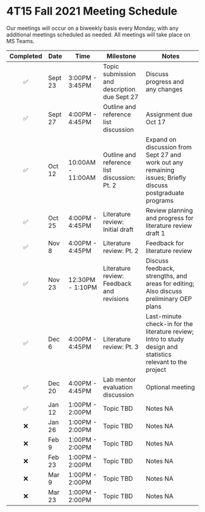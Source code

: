 # 4T15 Fall 2021 Meeting Schedule

Our meetings will occur on a biweekly basis every Monday, with any additional meetings scheduled as needed. All meetings will take place on MS Teams.

| Completed | Date | Time | Milestone | Notes |
| :----: | ---- | ---- | ---- | ---- |
| ✅ | Sept 23 | 3:00PM - 3:45PM | Topic submission and description due Sept 27 | Discuss progress and any changes |
| ✅ | Sept 27 | 4:00PM - 4:45PM | Outline and reference list discussion | Assignment due Oct 17 |
| ✅ | Oct 12 | 10:00AM - 11:00AM | Outline and reference list discussion: Pt. 2 | Expand on discussion from Sept 27 and work out any remaining issues; Briefly discuss postgraduate programs |
| ✅ | Oct 25 | 4:00PM - 4:45PM | Literature review: Initial draft | Review planning and progress for literature review draft 1
| ✅ | Nov 8 | 4:00PM - 4:45PM | Literature review: Pt. 2 | Feedback for literature review |
| ✅ | Nov 23 | 12:30PM - 1:10PM | Literature review: Feedback and revisions | Discuss feedback, strengths, and areas for editing; Also discuss preliminary OEP plans | 
| ✅ | Dec 6 | 4:00PM - 4:45PM | Literature review: Pt. 3 | Last-minute check-in for the literature review; Intro to study design and statistics relevant to the project | 
| ✅ | Dec 20 | 4:00PM - 4:45PM | Lab mentor evaluation discussion | Optional meeting |
| ✅ | Jan 12 | 1:00PM - 2:00PM | Topic TBD | Notes NA |
| :x: | Jan 26 | 1:00PM - 2:00PM | Topic TBD | Notes NA |
| :x: | Feb 9 | 1:00PM - 2:00PM | Topic TBD | Notes NA |
| :x: | Feb 23 | 1:00PM - 2:00PM | Topic TBD | Notes NA |
| :x: | Mar 9 | 1:00PM - 2:00PM | Topic TBD | Notes NA |
| :x: | Mar 23 | 1:00PM - 2:00PM | Topic TBD | Notes NA |

